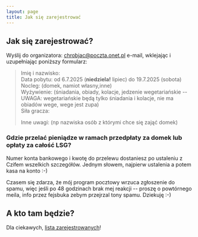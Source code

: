 ```yaml
---
layout: page
title: Jak się zarejestrować
---
```


## Jak się zarejestrować?

Wyślij do organizatora: chrobjac@poczta.onet.pl e-mail, wklejając i uzupełniając poniższy formularz:  

> Imię i nazwisko:  
> Data pobytu: od 6.7.2025 (**niedziela!** lipiec) do 19.7.2025 (sobota)  
> Nocleg: (domek, namiot własny,inne)  
> Wyżywienie: (śniadania, obiady, kolacje, jedzenie wegetariańskie -- UWAGA: wegetariańskie będą tylko śniadania i kolacje, nie ma obiadów wege, wege jest zupa)  
> Siła gracza: 
>  
> Inne uwagi: (np nazwiska osób z którymi chce się zająć domek)  

### Gdzie przelać pieniądze w ramach przedpłaty za domek lub opłaty za całość LSG?

Numer konta bankowego i kwotę do przelewu dostaniesz po ustaleniu z Czifem wszelkich szczegółów. Jednym słowem, najpierw ustalenia a potem kasa na konto :-) 

Czasem się zdarza, że mój program pocztowy wrzuca zgłoszenie do spamu, więc jeśli po 48 godzinach brak mej reakcji -- proszę o powtórnego meila, info przez fejsbuka zebym przejrzal tony spamu. Dziekuję :-)

## A kto tam będzie?

Dla ciekawych, [lista zarejestrowanych](/zarejestrowani)!
